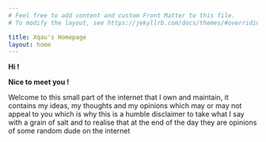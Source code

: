 ```yaml
---
# Feel free to add content and custom Front Matter to this file.
# To modify the layout, see https://jekyllrb.com/docs/themes/#overriding-theme-defaults

title: Xqau's Homepage
layout: home
---
```




**Hi !** 

**Nice to meet you !**

Welcome to this small part of the internet that I own and maintain, it contains my ideas, my thoughts and my opinions which may or may not appeal to you which is why this is a humble disclaimer to take what I say with a grain of salt and to realise that at the end of the day they are opinions of some random dude on the internet
